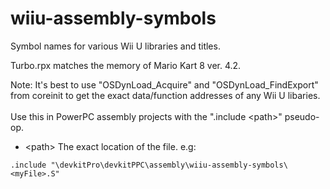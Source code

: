 # wiiu-assembly-symbols
Symbol names for various Wii U libraries and titles.

Turbo.rpx matches the memory of Mario Kart 8 ver. 4.2.

Note: It's best to use "OSDynLoad_Acquire" and "OSDynLoad_FindExport" from coreinit to get the exact data/function addresses of any Wii U libaries. 
<br><br>
 Use this in PowerPC assembly projects with the ".include &lt;path&gt;" pseudo-op.
 
- &lt;path&gt;
 The exact location of the file. e.g:<br>
 ```
 .include "\devkitPro\devkitPPC\assembly\wiiu-assembly-symbols\<myFile>.S"
 ```
